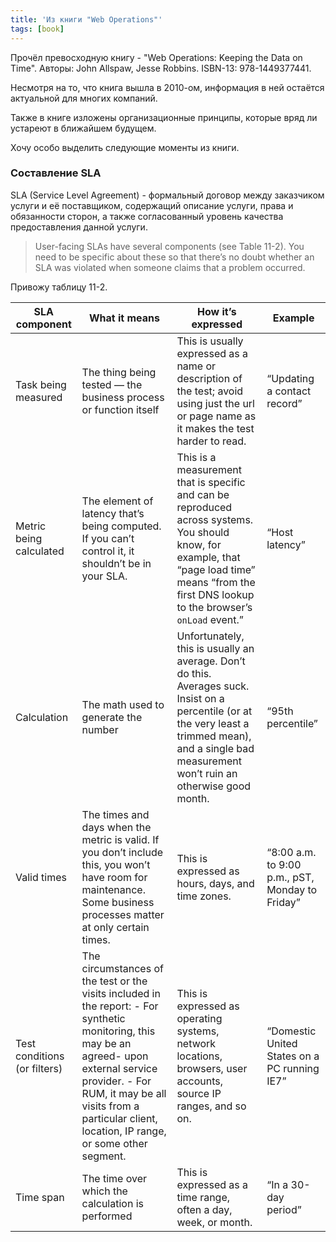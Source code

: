 ```yaml
---
title: 'Из книги "Web Operations"'
tags: [book]
---
```

Прочёл превосходную книгу - "Web Operations: Keeping the Data on Time". Авторы: John Allspaw, Jesse Robbins. ISBN-13: 978-1449377441.

Несмотря на то, что книга вышла в 2010-ом, информация в ней остаётся актуальной для многих компаний.

Также в книге изложены организационные принципы, которые вряд ли устареют в ближайшем будущем.

Хочу особо выделить следующие моменты из книги.

### Составление SLA
SLA (Service Level Agreement) - формальный договор между заказчиком услуги и её поставщиком, содержащий описание услуги, права и обязанности сторон, а также согласованный уровень качества предоставления данной услуги.

> User-facing SLAs have several components (see Table 11-2). You need to be specific about these so that there’s no doubt whether an SLA was violated when someone claims that a problem occurred.

Привожу таблицу 11-2.

| SLA component       | What it means                                                  | How it’s expressed                                                                                                                         | Example |
|---------------------|----------------------------------------------------------------|--------------------------------------------------------------------------------------------------------------------------------------------|---------|
| Task being measured | The thing being tested — the business process or function itself | This is usually expressed as a name or description of the test; avoid using just the url or page name as it makes the test harder to read. |“Updating  a contact  record”|
|Metric being  calculated|The element of latency that’s being computed. If you can’t control it, it shouldn’t be in your SLA.|This is a measurement  that is specific and can be reproduced across systems. You should know, for example, that “page load time” means “from the first DNS lookup to the browser’s `onLoad` event.”|“Host latency”|
|Calculation|The math used to generate the number|Unfortunately, this is usually an average. Don’t do this. Averages suck. Insist on a percentile (or  at the very least a trimmed  mean), and a single bad measurement won’t ruin an otherwise good month.|“95th percentile”|
|Valid times|The times and days when the metric is valid. If you don’t include this, you won’t have room for maintenance. Some business processes matter at only certain times.|This is expressed as hours, days, and time zones.|“8:00 a.m. to 9:00  p.m., pST, Monday to Friday”|
|Test conditions (or filters)|The circumstances of the test or the visits included in the report: - For synthetic monitoring, this may be an agreed- upon external service provider. - For RUM, it may be all visits from a particular client, location, IP range, or some other segment.|This is expressed as operating systems, network locations, browsers, user accounts, source IP ranges, and so on.|“Domestic United States on a PC running IE7”|
|Time span|The time over which the calculation is performed|This is expressed as a time range, often a day, week, or month.|“In a 30-day period”|
